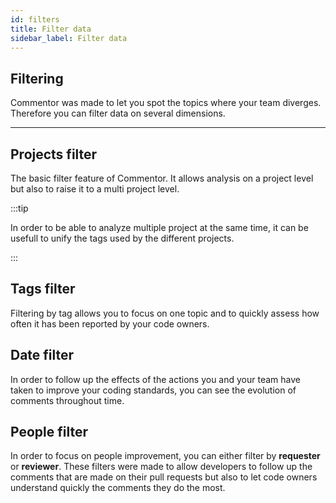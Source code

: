 ```yaml
---
id: filters
title: Filter data
sidebar_label: Filter data
---
```


## Filtering

Commentor was made to let you spot the topics where your team diverges. Therefore you can filter data on several dimensions.

---

## Projects filter

The basic filter feature of Commentor. It allows analysis on a project level but also to raise it to a multi project level.

:::tip

In order to be able to analyze multiple project at the same time, it can be usefull to unify the tags used by the different projects.

:::

## Tags filter

Filtering by tag allows you to focus on one topic and to quickly assess how often it has been reported by your code owners.

## Date filter

In order to follow up the effects of the actions you and your team have taken to improve your coding standards, you can see the evolution of comments throughout time.

## People filter

In order to focus on people improvement, you can either filter by **requester** or **reviewer**. These filters were made to allow developers to follow up the comments that are made on their pull requests but also to let code owners understand quickly the comments they do the most.
